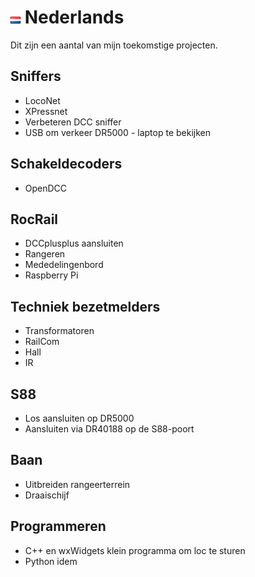 # ![Nederlandse vlag](./images/nl.gif) Nederlands

Dit zijn een aantal van mijn toekomstige projecten.

## Sniffers

* LocoNet
* XPressnet
* Verbeteren DCC sniffer
* USB om verkeer DR5000 - laptop te bekijken

## Schakeldecoders

* OpenDCC

## RocRail

* DCCplusplus aansluiten
* Rangeren
* Mededelingenbord
* Raspberry Pi

## Techniek bezetmelders

* Transformatoren
* RailCom
* Hall
* IR

## S88

* Los aansluiten op DR5000
* Aansluiten via DR40188 op de S88-poort

## Baan

* Uitbreiden rangeerterrein
* Draaischijf

## Programmeren

* C++ en wxWidgets klein programma om loc te sturen
* Python idem
